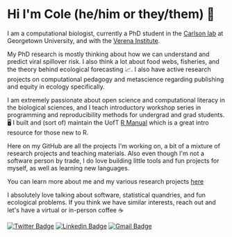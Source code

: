 # Hi I'm Cole (he/him or they/them) 👋 

I am a computational biologist, currently a PhD student in the [Carlson lab](https://carlsonlab.bio/) at Georgetown University, and with the [Verena Institute](https://www.viralemergence.org/). 

My PhD research is mostly thinking about how we can understand and predict viral spillover risk. I also think a lot about food webs, fisheries, and the theory behind ecological forecasting 📈. I also have active research projects on computational pedagogy and metascience regarding publishing and equity in ecology specifically. 

I am extremely passionate about open science and computational literacy in the biological sciences, and I teach introductory workshop series in programming and reproducibility methods for undergrad and grad students. 🖥️ I built and (sort of) maintain the UofT [R Manual](rmanual) which is a great intro resource for those new to R. 

Here on my GitHub are all the projects I'm working on, a bit of a mixture of research projects and teaching materials. Also even though I'm not a software person by trade, I do love building little tools and fun projects for myself, as well as learning new languages. 

You can learn more about me and my various research projects [here](https://colebrookson.com)

I absolutely love talking about software, statistical quandries, and fun ecological problems. If you think we have similar interests, reach out and let's have a virtual or in-person coffee :coffee:

[![Twitter Badge](https://img.shields.io/badge/-@cole_brookson-1ca0f1?style=flat-square&labelColor=1ca0f1&logo=twitter&logoColor=white&link=https://twitter.com/cole_brookson)](https://twitter.com/cole_brookson) [![Linkedin Badge](https://img.shields.io/badge/-colebrookson-blue?style=flat-square&logo=Linkedin&logoColor=white&link=https://www.linkedin.com/in/cole-brookson-b97754124/)](https://www.linkedin.com/in/cole-brookson-b97754124/) [![Gmail Badge](https://img.shields.io/badge/-cole.brookson@gmail.com-c14438?style=flat-square&logo=gmail&logoColor=white&link=mailto:cole.brookson@gmail.com)](mailto:cole.brookson@gmail.com.com) 
